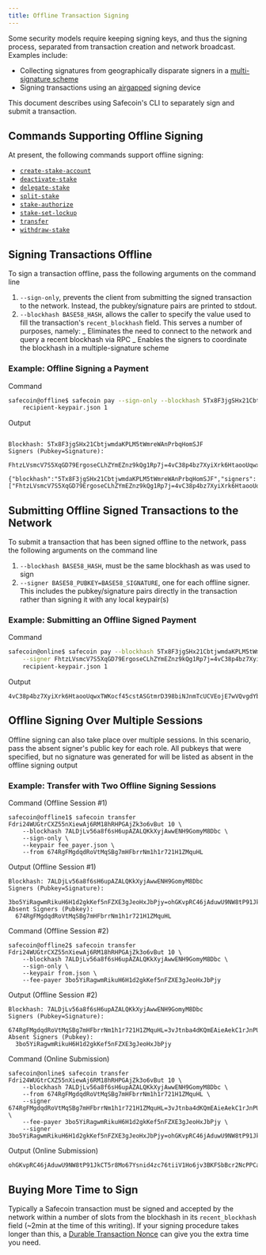 ```yaml
---
title: Offline Transaction Signing
---
```


Some security models require keeping signing keys, and thus the signing
process, separated from transaction creation and network broadcast. Examples
include:

- Collecting signatures from geographically disparate signers in a
  [multi-signature scheme](cli/usage.md#multiple-witnesses)
- Signing transactions using an [airgapped](<https://en.wikipedia.org/wiki/Air_gap_(networking)>)
  signing device

This document describes using Safecoin's CLI to separately sign and submit a
transaction.

## Commands Supporting Offline Signing

At present, the following commands support offline signing:

- [`create-stake-account`](cli/usage.md#safecoin-create-stake-account)
- [`deactivate-stake`](cli/usage.md#safecoin-deactivate-stake)
- [`delegate-stake`](cli/usage.md#safecoin-delegate-stake)
- [`split-stake`](cli/usage.md#safecoin-split-stake)
- [`stake-authorize`](cli/usage.md#safecoin-stake-authorize)
- [`stake-set-lockup`](cli/usage.md#safecoin-stake-set-lockup)
- [`transfer`](cli/usage.md#safecoin-transfer)
- [`withdraw-stake`](cli/usage.md#safecoin-withdraw-stake)

## Signing Transactions Offline

To sign a transaction offline, pass the following arguments on the command line

1. `--sign-only`, prevents the client from submitting the signed transaction
   to the network. Instead, the pubkey/signature pairs are printed to stdout.
2. `--blockhash BASE58_HASH`, allows the caller to specify the value used to
   fill the transaction's `recent_blockhash` field. This serves a number of
   purposes, namely:
   _ Eliminates the need to connect to the network and query a recent blockhash
   via RPC
   _ Enables the signers to coordinate the blockhash in a multiple-signature
   scheme

### Example: Offline Signing a Payment

Command

```bash
safecoin@offline$ safecoin pay --sign-only --blockhash 5Tx8F3jgSHx21CbtjwmdaKPLM5tWmreWAnPrbqHomSJF \
    recipient-keypair.json 1
```

Output

```text

Blockhash: 5Tx8F3jgSHx21CbtjwmdaKPLM5tWmreWAnPrbqHomSJF
Signers (Pubkey=Signature):
  FhtzLVsmcV7S5XqGD79ErgoseCLhZYmEZnz9kQg1Rp7j=4vC38p4bz7XyiXrk6HtaooUqwxTWKocf45cstASGtmrD398biNJnmTcUCVEojE7wVQvgdYbjHJqRFZPpzfCQpmUN

{"blockhash":"5Tx8F3jgSHx21CbtjwmdaKPLM5tWmreWAnPrbqHomSJF","signers":["FhtzLVsmcV7S5XqGD79ErgoseCLhZYmEZnz9kQg1Rp7j=4vC38p4bz7XyiXrk6HtaooUqwxTWKocf45cstASGtmrD398biNJnmTcUCVEojE7wVQvgdYbjHJqRFZPpzfCQpmUN"]}'
```

## Submitting Offline Signed Transactions to the Network

To submit a transaction that has been signed offline to the network, pass the
following arguments on the command line

1. `--blockhash BASE58_HASH`, must be the same blockhash as was used to sign
2. `--signer BASE58_PUBKEY=BASE58_SIGNATURE`, one for each offline signer. This
   includes the pubkey/signature pairs directly in the transaction rather than
   signing it with any local keypair(s)

### Example: Submitting an Offline Signed Payment

Command

```bash
safecoin@online$ safecoin pay --blockhash 5Tx8F3jgSHx21CbtjwmdaKPLM5tWmreWAnPrbqHomSJF \
    --signer FhtzLVsmcV7S5XqGD79ErgoseCLhZYmEZnz9kQg1Rp7j=4vC38p4bz7XyiXrk6HtaooUqwxTWKocf45cstASGtmrD398biNJnmTcUCVEojE7wVQvgdYbjHJqRFZPpzfCQpmUN
    recipient-keypair.json 1
```

Output

```text
4vC38p4bz7XyiXrk6HtaooUqwxTWKocf45cstASGtmrD398biNJnmTcUCVEojE7wVQvgdYbjHJqRFZPpzfCQpmUN
```

## Offline Signing Over Multiple Sessions

Offline signing can also take place over multiple sessions. In this scenario,
pass the absent signer's public key for each role. All pubkeys that were specified,
but no signature was generated for will be listed as absent in the offline signing
output

### Example: Transfer with Two Offline Signing Sessions

Command (Offline Session #1)

```text
safecoin@offline1$ safecoin transfer Fdri24WUGtrCXZ55nXiewAj6RM18hRHPGAjZk3o6vBut 10 \
    --blockhash 7ALDjLv56a8f6sH6upAZALQKkXyjAwwENH9GomyM8Dbc \
    --sign-only \
    --keypair fee_payer.json \
    --from 674RgFMgdqdRoVtMqSBg7mHFbrrNm1h1r721H1ZMquHL
```

Output (Offline Session #1)

```text
Blockhash: 7ALDjLv56a8f6sH6upAZALQKkXyjAwwENH9GomyM8Dbc
Signers (Pubkey=Signature):
  3bo5YiRagwmRikuH6H1d2gkKef5nFZXE3gJeoHxJbPjy=ohGKvpRC46jAduwU9NW8tP91JkCT5r8Mo67Ysnid4zc76tiiV1Ho6jv3BKFSbBcr2NcPPCarmfTLSkTHsJCtdYi
Absent Signers (Pubkey):
  674RgFMgdqdRoVtMqSBg7mHFbrrNm1h1r721H1ZMquHL
```

Command (Offline Session #2)

```text
safecoin@offline2$ safecoin transfer Fdri24WUGtrCXZ55nXiewAj6RM18hRHPGAjZk3o6vBut 10 \
    --blockhash 7ALDjLv56a8f6sH6upAZALQKkXyjAwwENH9GomyM8Dbc \
    --sign-only \
    --keypair from.json \
    --fee-payer 3bo5YiRagwmRikuH6H1d2gkKef5nFZXE3gJeoHxJbPjy
```

Output (Offline Session #2)

```text
Blockhash: 7ALDjLv56a8f6sH6upAZALQKkXyjAwwENH9GomyM8Dbc
Signers (Pubkey=Signature):
  674RgFMgdqdRoVtMqSBg7mHFbrrNm1h1r721H1ZMquHL=3vJtnba4dKQmEAieAekC1rJnPUndBcpvqRPRMoPWqhLEMCty2SdUxt2yvC1wQW6wVUa5putZMt6kdwCaTv8gk7sQ
Absent Signers (Pubkey):
  3bo5YiRagwmRikuH6H1d2gkKef5nFZXE3gJeoHxJbPjy
```

Command (Online Submission)

```text
safecoin@online$ safecoin transfer Fdri24WUGtrCXZ55nXiewAj6RM18hRHPGAjZk3o6vBut 10 \
    --blockhash 7ALDjLv56a8f6sH6upAZALQKkXyjAwwENH9GomyM8Dbc \
    --from 674RgFMgdqdRoVtMqSBg7mHFbrrNm1h1r721H1ZMquHL \
    --signer 674RgFMgdqdRoVtMqSBg7mHFbrrNm1h1r721H1ZMquHL=3vJtnba4dKQmEAieAekC1rJnPUndBcpvqRPRMoPWqhLEMCty2SdUxt2yvC1wQW6wVUa5putZMt6kdwCaTv8gk7sQ \
    --fee-payer 3bo5YiRagwmRikuH6H1d2gkKef5nFZXE3gJeoHxJbPjy \
    --signer 3bo5YiRagwmRikuH6H1d2gkKef5nFZXE3gJeoHxJbPjy=ohGKvpRC46jAduwU9NW8tP91JkCT5r8Mo67Ysnid4zc76tiiV1Ho6jv3BKFSbBcr2NcPPCarmfTLSkTHsJCtdYi
```

Output (Online Submission)

```text
ohGKvpRC46jAduwU9NW8tP91JkCT5r8Mo67Ysnid4zc76tiiV1Ho6jv3BKFSbBcr2NcPPCarmfTLSkTHsJCtdYi
```

## Buying More Time to Sign

Typically a Safecoin transaction must be signed and accepted by the network within
a number of slots from the blockhash in its `recent_blockhash` field (~2min at
the time of this writing). If your signing procedure takes longer than this, a
[Durable Transaction Nonce](offline-signing/durable-nonce.md) can give you the extra time you
need.
